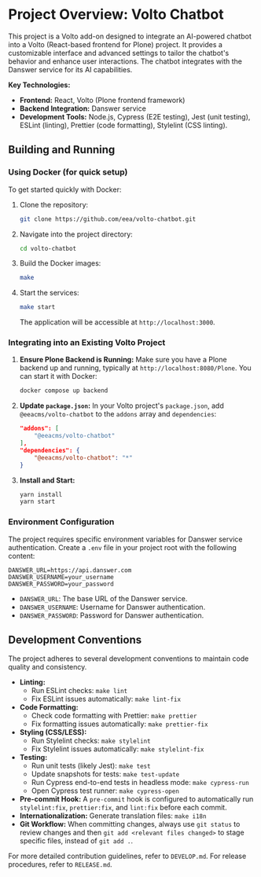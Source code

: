 # Project Overview: Volto Chatbot

This project is a Volto add-on designed to integrate an AI-powered chatbot into a Volto (React-based frontend for Plone) project. It provides a customizable interface and advanced settings to tailor the chatbot's behavior and enhance user interactions. The chatbot integrates with the Danswer service for its AI capabilities.

**Key Technologies:**
*   **Frontend:** React, Volto (Plone frontend framework)
*   **Backend Integration:** Danswer service
*   **Development Tools:** Node.js, Cypress (E2E testing), Jest (unit testing), ESLint (linting), Prettier (code formatting), Stylelint (CSS linting).

## Building and Running

### Using Docker (for quick setup)

To get started quickly with Docker:

1.  Clone the repository:
    ```bash
    git clone https://github.com/eea/volto-chatbot.git
    ```
2.  Navigate into the project directory:
    ```bash
    cd volto-chatbot
    ```
3.  Build the Docker images:
    ```bash
    make
    ```
4.  Start the services:
    ```bash
    make start
    ```
    The application will be accessible at `http://localhost:3000`.

### Integrating into an Existing Volto Project

1.  **Ensure Plone Backend is Running:** Make sure you have a Plone backend up and running, typically at `http://localhost:8080/Plone`. You can start it with Docker:
    ```bash
    docker compose up backend
    ```
2.  **Update `package.json`:** In your Volto project's `package.json`, add `@eeacms/volto-chatbot` to the `addons` array and `dependencies`:
    ```json
    "addons": [
        "@eeacms/volto-chatbot"
    ],
    "dependencies": {
        "@eeacms/volto-chatbot": "*"
    }
    ```
3.  **Install and Start:**
    ```bash
    yarn install
    yarn start
    ```

### Environment Configuration

The project requires specific environment variables for Danswer service authentication. Create a `.env` file in your project root with the following content:

```env
DANSWER_URL=https://api.danswer.com
DANSWER_USERNAME=your_username
DANSWER_PASSWORD=your_password
```

*   `DANSWER_URL`: The base URL of the Danswer service.
*   `DANSWER_USERNAME`: Username for Danswer authentication.
*   `DANSWER_PASSWORD`: Password for Danswer authentication.

## Development Conventions

The project adheres to several development conventions to maintain code quality and consistency.

*   **Linting:**
    *   Run ESLint checks: `make lint`
    *   Fix ESLint issues automatically: `make lint-fix`
*   **Code Formatting:**
    *   Check code formatting with Prettier: `make prettier`
    *   Fix formatting issues automatically: `make prettier-fix`
*   **Styling (CSS/LESS):**
    *   Run Stylelint checks: `make stylelint`
    *   Fix Stylelint issues automatically: `make stylelint-fix`
*   **Testing:**
    *   Run unit tests (likely Jest): `make test`
    *   Update snapshots for tests: `make test-update`
    *   Run Cypress end-to-end tests in headless mode: `make cypress-run`
    *   Open Cypress test runner: `make cypress-open`
*   **Pre-commit Hook:** A `pre-commit` hook is configured to automatically run `stylelint:fix`, `prettier:fix`, and `lint:fix` before each commit.
*   **Internationalization:** Generate translation files: `make i18n`
*   **Git Workflow:** When committing changes, always use `git status` to review changes and then `git add <relevant files changed>` to stage specific files, instead of `git add .`.

For more detailed contribution guidelines, refer to `DEVELOP.md`.
For release procedures, refer to `RELEASE.md`.
